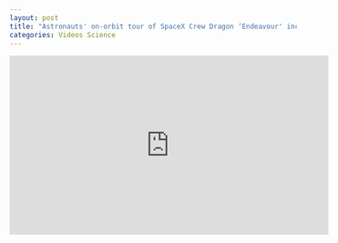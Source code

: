 ```yaml
---
layout: post
title: "Astronauts' on-orbit tour of SpaceX Crew Dragon ‘Endeavour' includes ‘zero-g dinosaur'"
categories: Videos Science
---
```


<iframe width="560" height="315" src="https://www.youtube-nocookie.com/embed/XgY4NKoT9SQ" frameborder="0" allow="accelerometer; autoplay; encrypted-media; gyroscope; picture-in-picture" allowfullscreen></iframe>
